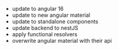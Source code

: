 - update to angular 16
- update to new angular material
- update to standalone components
- update backend to nestJS
- apply functional resolvers
- overwrite angular material with their api
